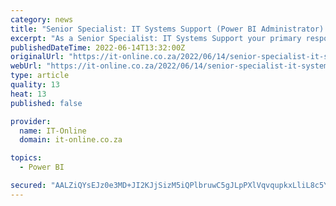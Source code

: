 ```yaml
---
category: news
title: "Senior Specialist: IT Systems Support (Power BI Administrator) at Liberty Group"
excerpt: "As a Senior Specialist: IT Systems Support your primary responsibility is to Empower, support and provide Power BI Premium capabilities to the business which supports the data and reporting strategy whilst enforcing rules and adhering to KPIs and SLAs."
publishedDateTime: 2022-06-14T13:32:00Z
originalUrl: "https://it-online.co.za/2022/06/14/senior-specialist-it-systems-support-power-bi-administrator-at-liberty-group/"
webUrl: "https://it-online.co.za/2022/06/14/senior-specialist-it-systems-support-power-bi-administrator-at-liberty-group/"
type: article
quality: 13
heat: 13
published: false

provider:
  name: IT-Online
  domain: it-online.co.za

topics:
  - Power BI

secured: "AALZiQYsEJz0e3MD+JI2KJjSizM5iQPlbruwC5gJLpPXlVqvqupkxLliL8c5YyLSTKRTSaRQx33XHUZ1fajCiU5OZnkmrGXNijr/hpfGMethfNrBKd0B1INVUqtuENpqYGwDConhVuOoZTzwKkiBoicGcMrPa4tHUiekKp4A/Xj2tvMAnN9hS0ChDNZ4KlH/uoaFa3TlZSECu31kgypdOJYvsO8RJ24AU0awtKMHQdLrCKzo++c7CXn6A3E5Zpw19OknAyKG3uKv30n8Nxp03VOwJJ10L9VfGFE6z0j31XsLJfhE1oRqnLmM9kH32u55RtFIffBRtL4THc8flLG5RGfKBIMk5Q4MxNLGyZHswKU=;esH7Pu3edvwxZvt/lbV0fg=="
---
```


